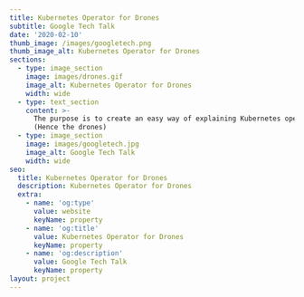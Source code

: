 ```yaml
---
title: Kubernetes Operator for Drones
subtitle: Google Tech Talk
date: '2020-02-10'
thumb_image: /images/googletech.png
thumb_image_alt: Kubernetes Operator for Drones
sections:
  - type: image_section
    image: images/drones.gif
    image_alt: Kubernetes Operator for Drones
    width: wide
  - type: text_section
    content: >-
      The purpose is to create an easy way of explaining Kubernetes operators.
      (Hence the drones)
  - type: image_section
    image: images/googletech.jpg
    image_alt: Google Tech Talk
    width: wide
seo:
  title: Kubernetes Operator for Drones
  description: Kubernetes Operator for Drones
  extra:
    - name: 'og:type'
      value: website
      keyName: property
    - name: 'og:title'
      value: Kubernetes Operator for Drones
      keyName: property
    - name: 'og:description'
      value: Google Tech Talk
      keyName: property
layout: project
---
```

